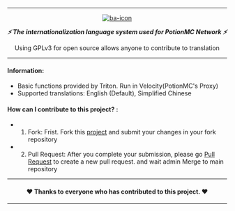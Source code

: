 ___
<!--suppress HtmlDeprecatedAttribute -->
<div align="center">
  <a href="https://github.com/CatMoe/PotionMC_LANGE">
    <img src="https://raw.githubusercontent.com/CatMoe/PotionMC_LANGE/main/otherfile/icon.png" alt="ba-icon">
  </a>

***⚡ The internationalization language system used for PotionMC Network ⚡***

Using GPLv3 for open source allows anyone to contribute to translation

</div>
<div align="center">
</div>

___

#### Information:
- Basic functions provided by Triton. Run in Velocity(PotionMC's Proxy)
- Supported translations: English (Default), Simplified Chinese
#### How can I contribute to this project? :
- 1. Fork: Frist. Fork this [project](https://github.com/CatMoe/PotionMC_LANGE/fork) and submit your changes in your fork repository
- 2. Pull Request: After you complete your submission, please go [Pull Request](https://github.com/CatMoe/PotionMC_LANGE/pulls) to create a new pull request. and wait admin Merge to main repository

---

<div align="center">

#### ❤ Thanks to everyone who has contributed to this project. ❤ ####

</div>
<div align="center">
</div>

___